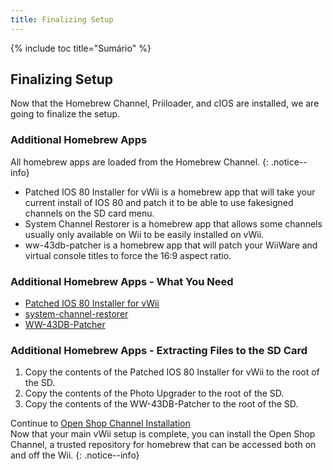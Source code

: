 ```yaml
---
title: Finalizing Setup
---
```


{% include toc title="Sumário" %}

## Finalizing Setup

Now that the Homebrew Channel, Priiloader, and cIOS are installed, we are going to finalize the setup.

### Additional Homebrew Apps

All homebrew apps are loaded from the Homebrew Channel.
{: .notice--info}

- Patched IOS 80 Installer for vWii is a homebrew app that will take your current install of IOS 80 and patch it to be able to use fakesigned channels on the SD card menu.
- System Channel Restorer is a homebrew app that allows some channels usually only available on Wii to be easily installed on vWii.
- ww-43db-patcher is a homebrew app that will patch your WiiWare and virtual console titles to force the 16:9 aspect ratio.

### Additional Homebrew Apps - What You Need

- [Patched IOS 80 Installer for vWii](https://oscwii.org/library/app/Patched_IOS80_Installer_for_vWii)
- [system-channel-restorer](https://oscwii.org/library/app/system-channel-restorer)
- [WW-43DB-Patcher](https://oscwii.org/library/app/ww-43db-patcher)

### Additional Homebrew Apps - Extracting Files to the SD Card

1. Copy the contents of the Patched IOS 80 Installer for vWii to the root of the SD.
2. Copy the contents of the Photo Upgrader to the root of the SD.
3. Copy the contents of the WW-43DB-Patcher to the root of the SD.

Continue to [Open Shop Channel Installation](osc) <br>
Now that your main vWii setup is complete, you can install the Open Shop Channel, a trusted repository for homebrew that can be accessed both on and off the Wii.
{: .notice--info}
